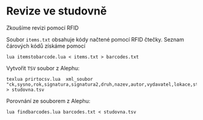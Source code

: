 # Revize ve studovně

Zkoušíme revizi pomocí RFID

Soubor `items.txt` obsahuje kódy načtené pomocí RFID čtečky. Seznam čárových kódů získáme pomocí 

    lua itemstobarcode.lua < items.txt > barcodes.txt

Vytvořit `TSV` soubor z Alephu:

    texlua prirtocsv.lua  xml_soubor "ck,sysno,rok,signatura,signatura2,druh,nazev,autor,vydavatel,lokace,status,dilci,popis,pujceno" > studovna.tsv

Porovnání ze souborem z Alephu:

    lua findbarcodes.lua barcodes.txt < studovna.tsv
